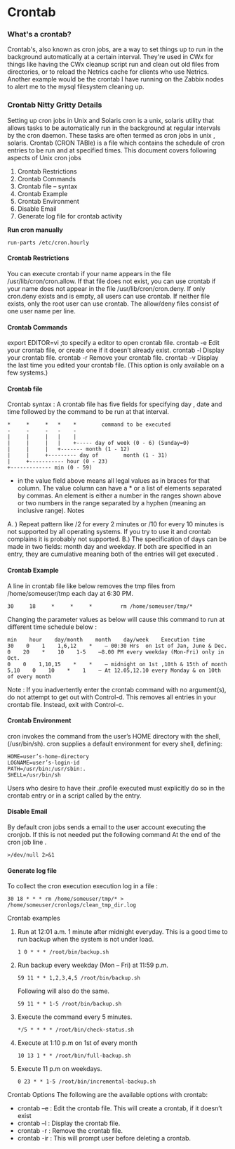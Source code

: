 # Crontab

### What's a crontab?

Crontab's, also known as cron jobs, are a way to set things up to run in the background automatically at a certain interval. They're used in CWx for things like having the CWx cleanup script run and clean out old files from directories, or to reload the Netrics cache for clients who use Netrics. Another example would be the crontab I have running on the Zabbix nodes to alert me to the mysql filesystem cleaning up.&#x20;

### Crontab Nitty Gritty Details

Setting up cron jobs in Unix and Solaris cron is a unix, solaris utility that allows tasks to be automatically run in the background at regular intervals by the cron daemon. These tasks are often termed as cron jobs in unix , solaris. Crontab (CRON TABle) is a file which contains the schedule of cron entries to be run and at specified times. This document covers following aspects of Unix cron jobs

1. Crontab Restrictions
2. Crontab Commands
3. Crontab file – syntax
4. Crontab Example
5. Crontab Environment
6. Disable Email
7. Generate log file for crontab activity

**Run cron manually**

```
run-parts /etc/cron.hourly
```

#### Crontab Restrictions <a href="#crontab-restrictions" id="crontab-restrictions"></a>

You can execute crontab if your name appears in the file /usr/lib/cron/cron.allow. If that file does not exist, you can use crontab if your name does not appear in the file /usr/lib/cron/cron.deny. If only cron.deny exists and is empty, all users can use crontab. If neither file exists, only the root user can use crontab. The allow/deny files consist of one user name per line.

#### Crontab Commands <a href="#crontab-commands" id="crontab-commands"></a>

export EDITOR=vi ;to specify a editor to open crontab file. crontab -e Edit your crontab file, or create one if it doesn’t already exist. crontab -l Display your crontab file. crontab -r Remove your crontab file. crontab -v Display the last time you edited your crontab file. (This option is only available on a few systems.)

#### Crontab file <a href="#crontab-file" id="crontab-file"></a>

Crontab syntax : A crontab file has five fields for specifying day , date and time followed by the command to be run at that interval.

```
*     *     *   *    *        command to be executed
-     -     -   -    -
|     |     |   |    |
|     |     |   |    +----- day of week (0 - 6) (Sunday=0)
|     |     |   +------- month (1 - 12)
|     |     +--------- day of        month (1 - 31)
|     +----------- hour (0 - 23)
+------------- min (0 - 59)
```

* in the value field above means all legal values as in braces for that column. The value column can have a \* or a list of elements separated by commas. An element is either a number in the ranges shown above or two numbers in the range separated by a hyphen (meaning an inclusive range). Notes

A. ) Repeat pattern like /2 for every 2 minutes or /10 for every 10 minutes is not supported by all operating systems. If you try to use it and crontab complains it is probably not supported. B.) The specification of days can be made in two fields: month day and weekday. If both are specified in an entry, they are cumulative meaning both of the entries will get executed .

#### Crontab Example <a href="#crontab-example" id="crontab-example"></a>

A line in crontab file like below removes the tmp files from /home/someuser/tmp each day at 6:30 PM.

```
30     18     *     *     *         rm /home/someuser/tmp/*
```

Changing the parameter values as below will cause this command to run at different time schedule below :

```
min    hour    day/month    month    day/week    Execution time
30    0    1    1,6,12    *    – 00:30 Hrs  on 1st of Jan, June & Dec.
0    20    *    10    1-5    –8.00 PM every weekday (Mon-Fri) only in Oct.
0    0    1,10,15    *    *    – midnight on 1st ,10th & 15th of month
5,10    0    10    *    1    – At 12.05,12.10 every Monday & on 10th of every month
```

Note : If you inadvertently enter the crontab command with no argument(s), do not attempt to get out with Control-d. This removes all entries in your crontab file. Instead, exit with Control-c.

#### Crontab Environment <a href="#crontab-environment" id="crontab-environment"></a>

cron invokes the command from the user’s HOME directory with the shell, (/usr/bin/sh). cron supplies a default environment for every shell, defining:

```
HOME=user’s-home-directory
LOGNAME=user’s-login-id
PATH=/usr/bin:/usr/sbin:.
SHELL=/usr/bin/sh
```

Users who desire to have their .profile executed must explicitly do so in the crontab entry or in a script called by the entry.

#### Disable Email <a href="#disable-email" id="disable-email"></a>

By default cron jobs sends a email to the user account executing the cronjob. If this is not needed put the following command At the end of the cron job line .

```
>/dev/null 2>&1
```

#### Generate log file <a href="#generate-log-file" id="generate-log-file"></a>

To collect the cron execution execution log in a file :

```
30 18 * * * rm /home/someuser/tmp/* > /home/someuser/cronlogs/clean_tmp_dir.log
```

Crontab examples

1.  Run at 12:01 a.m. 1 minute after midnight everyday. This is a good time to run backup when the system is not under load.

    ```
    1 0 * * * /root/bin/backup.sh
    ```
2.  Run backup every weekday (Mon – Fri) at 11:59 p.m.

    ```
    59 11 * * 1,2,3,4,5 /root/bin/backup.sh
    ```

    Following will also do the same.

    ```
    59 11 * * 1-5 /root/bin/backup.sh
    ```
3.  Execute the command every 5 minutes.

    ```
    */5 * * * * /root/bin/check-status.sh
    ```
4.  Execute at 1:10 p.m on 1st of every month

    ```
    10 13 1 * * /root/bin/full-backup.sh
    ```
5.  Execute 11 p.m on weekdays.

    ```
    0 23 * * 1-5 /root/bin/incremental-backup.sh
    ```

Crontab Options The following are the available options with crontab:

* crontab –e : Edit the crontab file. This will create a crontab, if it doesn’t exist
* crontab –l : Display the crontab file.
* crontab -r : Remove the crontab file.
* crontab -ir : This will prompt user before deleting a crontab.
